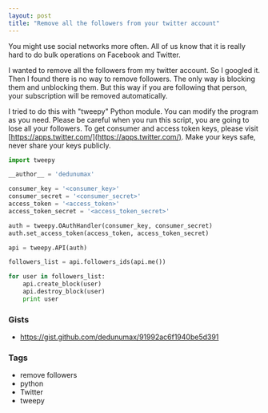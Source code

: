 ```yaml
---
layout: post
title: "Remove all the followers from your twitter account"
---
```


You might use social networks more often. All of us know that it is really hard to do bulk operations on Facebook and Twitter.

I wanted to remove all the followers from my twitter account. So I googled it. Then I found there is no way to remove followers. The only way is blocking them and unblocking them. But this way if you are following that person, your subscription will be removed automatically.

I tried to do this with "tweepy" Python module. You can modify the program as you need. Please be careful when you run this script, you are going to lose all your followers. To get consumer and access token keys, please visit [https://apps.twitter.com/](https://apps.twitter.com/). Make your keys safe, never share your keys publicly.

```python
import tweepy

__author__ = 'dedunumax'

consumer_key = '<consumer_key>'
consumer_secret = '<consumer_secret>'
access_token = '<access_token>'
access_token_secret = '<access_token_secret>'

auth = tweepy.OAuthHandler(consumer_key, consumer_secret)
auth.set_access_token(access_token, access_token_secret)

api = tweepy.API(auth)

followers_list = api.followers_ids(api.me())

for user in followers_list:
    api.create_block(user)
    api.destroy_block(user)
    print user
```

### Gists

- <https://gist.github.com/dedunumax/91992ac6f1940be5d391>

### Tags

- remove followers
- python
- Twitter
- tweepy